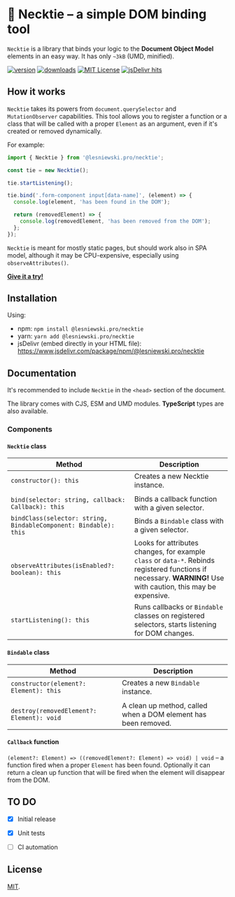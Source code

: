 # 👔 Necktie – a simple DOM binding tool

`Necktie` is a library that binds your logic to the **Document Object Model** elements in an easy way. It has only `~3kB` (UMD, minified).

[![version](https://img.shields.io/npm/v/%40lesniewski.pro/necktie.svg)](http://npm.im/%40lesniewski.pro/necktie)
[![downloads](https://img.shields.io/npm/dm/%40lesniewski.pro/necktie.svg)](http://npm-stat.com/charts.html?package=%40lesniewski.pro/necktie)
[![MIT License](https://img.shields.io/npm/l/%40lesniewski.pro/necktie.svg)](http://opensource.org/licenses/MIT)
[![jsDelivr hits](https://data.jsdelivr.com/v1/package/npm/@lesniewski.pro/necktie/badge?style=rounded)](https://www.jsdelivr.com/package/npm/@lesniewski.pro/necktie)


## How it works

`Necktie` takes its powers from `document.querySelector` and `MutationObserver` capabilities. This tool allows you to register a function or a class that will be called with a proper `Element` as an argument, even if it's created or removed dynamically.

For example:
```javascript
import { Necktie } from '@lesniewski.pro/necktie';

const tie = new Necktie();

tie.startListening();

tie.bind('.form-component input[data-name]', (element) => {
  console.log(element, 'has been found in the DOM');

  return (removedElement) => {
    console.log(removedElement, 'has been removed from the DOM');
  };
});
```

`Necktie` is meant for mostly static pages, but should work also in SPA model, although it may be CPU-expensive, especially using `observeAttributes()`.

**[Give it a try!](https://codesandbox.io/s/necktie-sandbox-bh5gn)**


## Installation

Using:
- npm: `npm install @lesniewski.pro/necktie`
- yarn: `yarn add @lesniewski.pro/necktie`
- jsDelivr (embed directly in your HTML file): https://www.jsdelivr.com/package/npm/@lesniewski.pro/necktie


## Documentation

It's recommended to include `Necktie` in the `<head>` section of the document.

The library comes with CJS, ESM and UMD modules. **TypeScript** types are also available.

### Components

#### `Necktie` class 
| Method                                                                 | Description                                             |
| ---------------------------------------------------------------------- | ---                                                     |
| `constructor(): this`                                                  | Creates a new Necktie instance.                         |
|                                                                        |                                                         |
| `bind(selector: string, callback: Callback): this`                     | Binds a callback function with a given selector.        |
| `bindClass(selector: string, BindableComponent: Bindable): this`       | Binds a `Bindable` class with a given selector.         |
| `observeAttributes(isEnabled?: boolean): this`                         | Looks for attributes changes, for example `class` or `data-*`. Rebinds registered functions if necessary. **WARNING!** Use with caution, this may be expensive. |
| `startListening(): this`                                               | Runs callbacks or `Bindable` classes on registered selectors, starts listening for DOM changes. |

#### `Bindable` class
| Method                                                                | Description                                             |
| --------------------------------------------------------------------- | ---                                                     |
| `constructor(element?: Element): this`                                | Creates a new `Bindable` instance.                      |
|                                                                       |                                                         |
| `destroy(removedElement?: Element): void`                             | A clean up method, called when a DOM element has been removed. |

#### `Callback` function
`(element?: Element) => ((removedElement?: Element) => void) | void` – a function fired when a proper `Element` has been found. Optionally it can return a clean up function that will be fired when the element will disappear from the DOM.


## TO DO
- [x] Initial release
- [x] Unit tests
- [ ] CI automation


## License

[MIT](LICENSE).
